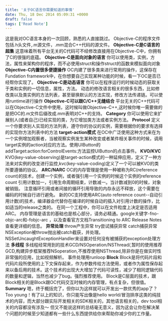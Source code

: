 ```yaml
---
title: '关于OC语言你需要知道的事情'
date: Thu, 18 Dec 2014 05:09:31 +0000
draft: false
tags: ['Read Note']
---
```


这是我对OC语言本身的一次回顾，熟悉的人直接跳过。 Objective-C的程序文件包括.h头文件,.m源文件，.mm混合C++代码的源文件。 **Objective-C是C语言的超集** 这意味着所有平台无关的C代码可不经修改直接用在Objective-C中，你拥有了C的很强的底蕴。 **Objective-C是面向对象的语言** 你可以使用类，实例，方法，属性来架构你的程序，而不必使用struct和操作struct的函数来模拟面向对象 **Objective-C内置很多便捷操作** OC内建了很多类来进行常用的操作，这保存在Fundation framework中，在你想要自己实现某种功能的时候，看一下OC是否已经帮你实现了。 **Objective-C是动态语言** 你可以在程序运行的时候动态的获取关于类和实例的一切信息，属性，方法。 动态的修改语言相关的很多东西，比如修改类以及类实例的方法列表，甚至替换默认的方法实现，修改方法传递链。可以使用runtime进行操作 **Objective-C可以跟C/C++无缝结合** 平台无关的C++代码可以在Objective-C文件中使用，这时候叫做Objective-C++,这时候你唯一需要做的是把OC的.m文件后缀改成.mm表明对C++的支持。 **Category** 你可以使用它来扩展别人(或者自己)已经实现的类，为它增加类方法或者实例方法。 **Protocol** 定义一个你要求别人实现的方法列表，遵守你的协议的实例，需要根据你的要求有选择的实现你方法列表中的方法 **target-action模式** 在OC中广泛使用这种方式来在为一个实例增加观察者，当被观察实例发生某种改变或者某件相关事件的时候，调用target实例的action对应的方法。使用UIButton的addTarget:action:forControlEvents:方法监控UIButton的点击事件。 **KVO/KVC** KVO(key-value-observing)是target-action模式的一种延伸应用，定义了一种方法来对实例的改变进行监控,kvc(key-value-coding)定义了一个可以被KVO的类所要遵循的协议。 **ARC/NARC** OC的内存管理是使用一种被称为RC(reference count)的技术，创建一个实例，或者强引用一个实例的时候这个实例的reference count 引用计数加一，引用生命周期结束，计数减一。当计数减到0的时候，对象被销毁。 注意循环引用或者间接的循环引用导致的内存永远不释放，这个需要在编码的时候自行进行避免。 新的OC支持使用ARC(auto reference count--自动引用计数)的技术，编译器会代替你在编译的时候自动的插入对引用计数的操作，比如适当的release之类的。 在同一个工程中，你可以在文件粒度上决定是否适用ARC。 内存管理是语言的基础也是核心部分，请务必精通。google关键字-fno-objc-arc和-fobjc-arc ，以及查看官方文档Transitioning to ARC Release Notes查看更详细的信息。 **异常处理** throw产生异常 try尝试捕获异常 catch捕获异常 NSException被throw抛出被catch截获，并处理。 NSSetUncaughtExceptionHandler来设置对任何没有被捕获的exception处理方法 **多线程** 多线程经常用到的技术GCD/NSOperation/NSThread/,暂时的使用推荐GCD,构建异步框架推荐NSoperation,不推荐使用NSThread,除非你是在做实时性非常强的应用，比如视频解析。 事件处理用runloop **Block** Block是将代码片段和代码片段所使用的上下文保存起来，作为参数传给方法使用，或者作为属性保存起来以备后用的技术。这个技术的出现大大增加了代码可读性，减少了相同逻辑代码的数量和逻辑，当然也减少了bug。强烈推荐使用。 Block是C层面的技术，跟Block相关的是Block跟OC代码交互时候的内存管理，有点复杂，但很值。 **Summary** 嗯，终于概括完了，但你以为这样就可以开发出一款优秀的app了？Too young！有了以上的知识，你只能写出像是hello world/冒泡排序这类的纯技术的内容，而大部分跟实际开发相关的SDK相关的，其他语言相关的，dev tool相关的内容都没有涉及～ 但又不能说这样的总结毫无意义，因为这会让你在解决某个问题的时候至少知道都有一些什么东西提供给你来帮助你减少你的工作量。